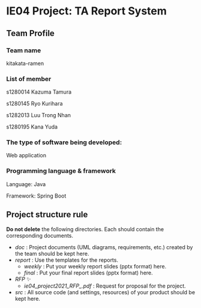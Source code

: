 # IE04 Project: TA Report System
## Team Profile
### __Team name__
 
 kitakata-ramen
 
### __List of member__
 
 s1280014 Kazuma Tamura
 
 s1280145 Ryo Kurihara
 
 s1282013 Luu Trong Nhan
 
 s1280195 Kana Yuda
 
### __The type of software being developed:__
 
 Web application
 
### __Programming language & framework__
 
 Language: Java
 
 Framework: Spring Boot
 
## Project structure rule
**Do not delete** the following directories.
Each should contain the corresponding documents.
* *doc* : Project documents (UML diagrams, requirements, etc.) created by the team should be kept here.
* *report* : Use the templates for the reports.
  * *weekly* : Put your weekly report slides (pptx format) here.
  * *final* : Put your final report slides (pptx format) here.
* *RFP* :sparkles:
  * *ie04_project2021_RFP_<date>.pdf* : Request for proposal for the project.
* *src* : All source code (and settings, resources) of your product should be kept here.
